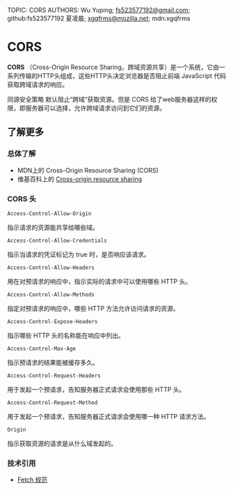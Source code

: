 TOPIC: CORS
AUTHORS: Wu Yuping; fs523577192@gmail.com; github:fs523577192
         夏凌晨; xgqfrms@mozilla.net; mdn:xgqfrms

# CORS

**CORS** （Cross-Origin Resource Sharing，跨域资源共享）是一个系统，它由一系列传输的HTTP头组成，这些HTTP头决定浏览器是否阻止前端 JavaScript 代码获取跨域请求的响应。

同源安全策略 默认阻止“跨域”获取资源。但是 CORS 给了web服务器这样的权限，即服务器可以选择，允许跨域请求访问到它们的资源。

## 了解更多

### 总体了解

- MDN上的 Cross-Origin Resource Sharing (CORS)
- 维基百科上的 [Cross-origin resource sharing](https://zh.wikipedia.org/wiki/Cross-origin%20resource%20sharing)

### CORS 头

`Access-Control-Allow-Origin`

指示请求的资源能共享给哪些域。

`Access-Control-Allow-Credentials`

指示当请求的凭证标记为 true 时，是否响应该请求。

`Access-Control-Allow-Headers`

用在对预请求的响应中，指示实际的请求中可以使用哪些 HTTP 头。

`Access-Control-Allow-Methods`

指定对预请求的响应中，哪些 HTTP 方法允许访问请求的资源。

`Access-Control-Expose-Headers`

指示哪些 HTTP 头的名称能在响应中列出。

`Access-Control-Max-Age`

指示预请求的结果能被缓存多久。

`Access-Control-Request-Headers`

用于发起一个预请求，告知服务器正式请求会使用那些 HTTP 头。

`Access-Control-Request-Method`

用于发起一个预请求，告知服务器正式请求会使用哪一种 HTTP 请求方法。

`Origin`

指示获取资源的请求是从什么域发起的。

### 技术引用

- [Fetch 规范](https://fetch.spec.whatwg.org/)
